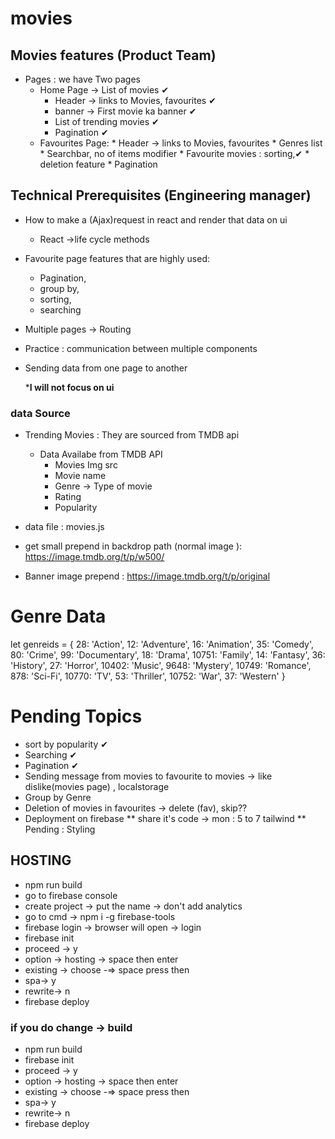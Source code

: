 # movies
## Movies features (Product Team)
* Pages : we have Two pages 
    * Home  Page -> List of movies ✔
        * Header -> links to Movies, favourites ✔
        * banner -> First movie ka banner ✔
        * List of trending movies  ✔
        * Pagination ✔
  * Favourites Page:
        * Header -> links to Movies, favourites
        * Genres list 
        * Searchbar, no of items modifier
        * Favourite movies : sorting,✔
        * deletion feature 
        * Pagination
## Technical Prerequisites (Engineering manager)
* How to make a (Ajax)request in react and render that data on ui
  * React ->life cycle methods
* Favourite page features that are highly used: 
  * Pagination,
  * group by,
  * sorting,
  * searching
* Multiple pages -> Routing 
* Practice : communication between multiple components
* Sending data from one page to another 

  ***I will not focus on ui**

### data Source 
* Trending Movies : They are sourced from TMDB api 
  * Data Availabe from TMDB API 
      * Movies Img src 
      * Movie name 
      * Genre -> Type of movie
      * Rating 
      * Popularity
  
* data file : movies.js
* get small prepend in backdrop path (normal image ): https://image.tmdb.org/t/p/w500/
* Banner image prepend : https://image.tmdb.org/t/p/original

# Genre Data 
 let genreids = {
    28: 'Action',
    12: 'Adventure',
    16: 'Animation', 35: 'Comedy', 80: 'Crime', 99: 'Documentary', 18: 'Drama', 10751: 'Family', 14: 'Fantasy', 36: 'History',
    27: 'Horror', 10402: 'Music', 9648: 'Mystery', 10749: 'Romance', 878: 'Sci-Fi', 10770: 'TV', 53: 'Thriller', 10752: 'War', 37: 'Western'
  }

# Pending Topics
  * sort by popularity ✔
  * Searching ✔
  * Pagination ✔
  * Sending message from movies to favourite to movies -> like dislike(movies page) ,  localstorage
  * Group by Genre  
  * Deletion of movies in favourites -> delete (fav), skip?? 
  * Deployment on firebase 
** share it's code -> mon : 5 to 7 tailwind 
** Pending : Styling  

## HOSTING 
* npm run build
* go to firebase console
* create project  -> put the name -> don't add analytics
* go to cmd -> npm i -g firebase-tools 
* firebase login -> browser will open -> login
* firebase init
* proceed -> y
* option -> hosting -> space  then enter
* existing -> choose -=> space press then
* spa-> y
* rewrite-> n
* firebase deploy

### if you do change -> build
* npm run build
* firebase init
* proceed -> y
* option -> hosting -> space  then enter
* existing -> choose -=> space press then
* spa-> y
* rewrite-> n
* firebase deploy



   




